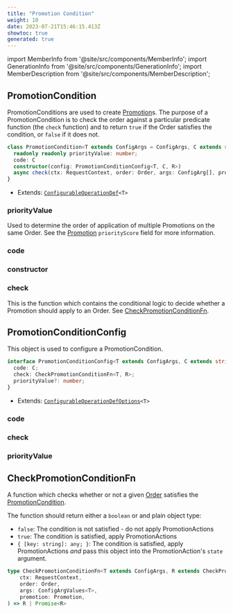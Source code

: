 ```yaml
---
title: "Promotion Condition"
weight: 10
date: 2023-07-21T15:46:15.413Z
showtoc: true
generated: true
---
```

<!-- This file was generated from the Vendure source. Do not modify. Instead, re-run the "docs:build" script -->
import MemberInfo from '@site/src/components/MemberInfo';
import GenerationInfo from '@site/src/components/GenerationInfo';
import MemberDescription from '@site/src/components/MemberDescription';


## PromotionCondition

<GenerationInfo sourceFile="packages/core/src/config/promotion/promotion-condition.ts" sourceLine="66" packageName="@vendure/core" />

PromotionConditions are used to create <a href='/reference/typescript-api/entities/promotion#promotion'>Promotion</a>s. The purpose of a PromotionCondition
is to check the order against a particular predicate function (the `check` function) and to return
`true` if the Order satisfies the condition, or `false` if it does not.

```ts title="Signature"
class PromotionCondition<T extends ConfigArgs = ConfigArgs, C extends string = string, R extends CheckPromotionConditionResult = any> extends ConfigurableOperationDef<T> {
  readonly readonly priorityValue: number;
  code: C
  constructor(config: PromotionConditionConfig<T, C, R>)
  async check(ctx: RequestContext, order: Order, args: ConfigArg[], promotion: Promotion) => Promise<R>;
}
```
* Extends: <code><a href='/reference/typescript-api/configurable-operation-def/#configurableoperationdef'>ConfigurableOperationDef</a>&#60;T&#62;</code>



<div className="members-wrapper">

### priorityValue

<MemberInfo kind="property" type="number" default="0"   />

Used to determine the order of application of multiple Promotions
on the same Order. See the <a href='/reference/typescript-api/entities/promotion#promotion'>Promotion</a> `priorityScore` field for
more information.
### code

<MemberInfo kind="property" type="C"   />


### constructor

<MemberInfo kind="method" type="(config: <a href='/reference/typescript-api/promotions/promotion-condition#promotionconditionconfig'>PromotionConditionConfig</a>&#60;T, C, R&#62;) => PromotionCondition"   />


### check

<MemberInfo kind="method" type="(ctx: <a href='/reference/typescript-api/request/request-context#requestcontext'>RequestContext</a>, order: <a href='/reference/typescript-api/entities/order#order'>Order</a>, args: ConfigArg[], promotion: <a href='/reference/typescript-api/entities/promotion#promotion'>Promotion</a>) => Promise&#60;R&#62;"   />

This is the function which contains the conditional logic to decide whether
a Promotion should apply to an Order. See <a href='/reference/typescript-api/promotions/promotion-condition#checkpromotionconditionfn'>CheckPromotionConditionFn</a>.


</div>


## PromotionConditionConfig

<GenerationInfo sourceFile="packages/core/src/config/promotion/promotion-condition.ts" sourceLine="46" packageName="@vendure/core" />

This object is used to configure a PromotionCondition.

```ts title="Signature"
interface PromotionConditionConfig<T extends ConfigArgs, C extends string, R extends CheckPromotionConditionResult> extends ConfigurableOperationDefOptions<T> {
  code: C;
  check: CheckPromotionConditionFn<T, R>;
  priorityValue?: number;
}
```
* Extends: <code><a href='/reference/typescript-api/configurable-operation-def/configurable-operation-def-options#configurableoperationdefoptions'>ConfigurableOperationDefOptions</a>&#60;T&#62;</code>



<div className="members-wrapper">

### code

<MemberInfo kind="property" type="C"   />


### check

<MemberInfo kind="property" type="<a href='/reference/typescript-api/promotions/promotion-condition#checkpromotionconditionfn'>CheckPromotionConditionFn</a>&#60;T, R&#62;"   />


### priorityValue

<MemberInfo kind="property" type="number"   />




</div>


## CheckPromotionConditionFn

<GenerationInfo sourceFile="packages/core/src/config/promotion/promotion-condition.ts" sourceLine="31" packageName="@vendure/core" />

A function which checks whether or not a given <a href='/reference/typescript-api/entities/order#order'>Order</a> satisfies the <a href='/reference/typescript-api/promotions/promotion-condition#promotioncondition'>PromotionCondition</a>.

The function should return either a `boolean` or and plain object type:

* `false`: The condition is not satisfied - do not apply PromotionActions
* `true`: The condition is satisfied, apply PromotionActions
* `{ [key: string]: any; }`: The condition is satisfied, apply PromotionActions
_and_ pass this object into the PromotionAction's `state` argument.

```ts title="Signature"
type CheckPromotionConditionFn<T extends ConfigArgs, R extends CheckPromotionConditionResult> = (
    ctx: RequestContext,
    order: Order,
    args: ConfigArgValues<T>,
    promotion: Promotion,
) => R | Promise<R>
```
